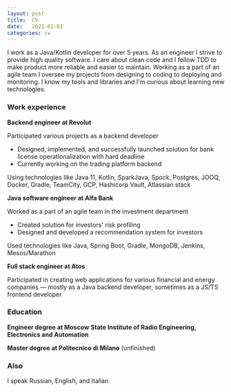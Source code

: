 ```yaml
---
layout: post
title:  CV
date:   2021-01-01
categories: cv
---
```

I work as a Java/Kotlin developer for over 5 years. 
As an engineer I strive to provide high quality software. 
I care about clean code and I follow TDD to make product more reliable and easier to maintain.
Working as a part of an agile team I oversee my projects from designing to coding to deploying and monitoring. 
I know my tools and libraries and I'm curious about learning new technologies.

### Work experience

**Backend engineer at Revolut**

Participated various projects as a backend developer

* Designed, implemented, and successfully launched solution for bank license operationalization with hard deadline
* Currently working on the trading platform backend

Using technologies like Java 11, Kotlin, SparkJava, Spock, Postgres, JOOQ, Docker, Gradle, TeamCity, GCP, Hashicorp Vault, Atlassian stack

**Java software engineer at Alfa Bank**

Worked as a part of an agile team in the investment department

* Created solution for investors' risk profiling
* Designed and developed a recommendation system for investors

Used technologies like Java, Spring Boot, Gradle, MongoDB, Jenkins, Mesos/Marathon

**Full stack engineer at Atos**

Participated in creating web applications for various financial and energy companies — mostly as a Java backend developer, sometimes as a JS/TS frontend developer

### Education
**Engineer degree at Moscow State Institute of Radio Engineering, Electronics and Automation**

**Master degree at Politecnico di Milano** (unfinished)

### Also
I speak Russian, English, and Italian
